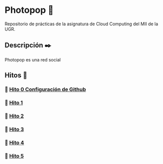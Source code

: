 # Photopop :iphone:
Repositorio de prácticas de la asignatura de Cloud Computing del MII de la UGR.

## Descripción :black_nib:

Photopop es una red social 

## Hitos :pushpin:

### :round_pushpin: [Hito 0 Configuración de Github](docs/hito0/hito0.md)
### :round_pushpin: [Hito 1]()
### :round_pushpin: [Hito 2]()
### :round_pushpin: [Hito 3]()
### :round_pushpin: [Hito 4]()
### :round_pushpin: [Hito 5]()
  


